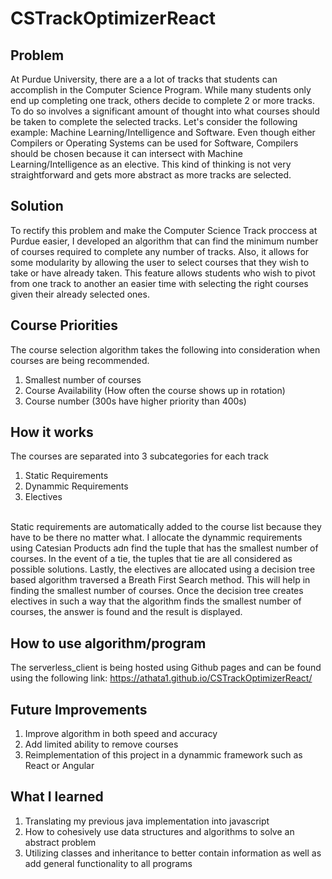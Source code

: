 # CSTrackOptimizerReact

## Problem
At Purdue University, there are a a lot of tracks that students can accomplish in the Computer Science Program. While many students only end up completing one track, others decide to complete 2 or more tracks. To do so involves a significant amount of thought into what courses should be taken to complete the selected tracks. Let's consider the following example: Machine Learning/Intelligence and Software. Even though either Compilers or Operating Systems can be used for Software, Compilers should be chosen because it can intersect with Machine Learning/Intelligence as an elective. This kind of thinking is not very straightforward and gets more abstract as more tracks are selected.

## Solution
To rectify this problem and make the Computer Science Track proccess at Purdue easier, I developed an algorithm that can find the minimum number of courses required to complete any number of tracks. Also, it allows for some modularity by allowing the user to select courses that they wish to take or have already taken. This feature allows students who wish to pivot from one track to another an easier time with selecting the right courses given their already selected ones.

## Course Priorities
The course selection algorithm takes the following into consideration when courses are being recommended.
1. Smallest number of courses
2. Course Availability (How often the course shows up in rotation)
3. Course number (300s have higher priority than 400s)

## How it works
The courses are separated into 3 subcategories for each track
  1. Static Requirements
  2. Dynammic Requirements
  3. Electives
<br/>
Static requirements are automatically added to the course list because they have to be there no matter what. I allocate the dynammic requirements using Catesian Products adn find the tuple that has the smallest number of courses. In the event of a tie, the tuples that tie are all considered as possible solutions. Lastly, the electives are allocated using a decision tree based algorithm traversed a Breath First Search method. This will help in finding the smallest number of courses. Once the decision tree creates electives in such a way that the algorithm finds the smallest number of courses, the answer is found and the result is displayed.

## How to use algorithm/program
The serverless_client is being hosted using Github pages and can be found using the following link: https://athata1.github.io/CSTrackOptimizerReact/

## Future Improvements
1. Improve algorithm in both speed and accuracy
2. Add limited ability to remove courses
3. Reimplementation of this project in a dynammic framework such as React or Angular

## What I learned
1. Translating my previous java implementation into javascript
2. How to cohesively use data structures and algorithms to solve an abstract problem
3. Utilizing classes and inheritance to better contain information as well as add general functionality to all programs
